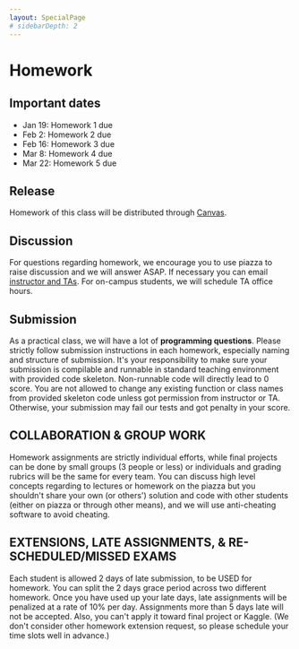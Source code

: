 ```yaml
---
layout: SpecialPage
# sidebarDepth: 2
---
```

# Homework

<!-- subtitle: Homwork description and submission -->

## Important dates

- Jan 19: Homework 1 due
- Feb 2: Homework 2 due
- Feb 16: Homework 3 due
- Mar 8: Homework 4 due
- Mar 22: Homework 5 due

## Release

Homework of this class will be distributed through [Canvas](http://gatech.instructure.com/).

## Discussion

For questions regarding homework, we encourage you to use piazza to raise discussion and we will answer ASAP. If necessary you can email [instructor and TAs](/contact.html). For on-campus students, we will schedule TA office hours.

## Submission

As a practical class, we will have a lot of **programming questions**. Please strictly follow submission instructions in each homework, especially naming and structure of submission. It's your responsibility to make sure your submission is compilable and runnable in standard teaching environment with provided code skeleton. Non-runnable code will directly lead to 0 score. You are not allowed to change any existing function or class names from provided skeleton code unless got permission from instructor or TA. Otherwise, your submission may fail our tests and got penalty in your score.

## COLLABORATION & GROUP WORK

Homework assignments are strictly individual efforts, while final projects can be done by small groups (3 people or less) or individuals and grading rubrics will be the same for every team. You can discuss high level concepts regarding to lectures or homework on the piazza but you shouldn't share your own (or others') solution and code with other students (either on piazza or through other means), and we will use anti-cheating software to avoid cheating.

## EXTENSIONS, LATE ASSIGNMENTS, & RE-SCHEDULED/MISSED EXAMS

Each student is allowed 2 days of late submission, to be USED for homework. You can split the 2 days grace period across two different homework. Once you have used up your late days, late assignments will be penalized at a rate of 10% per day. Assignments more than 5 days late will not be accepted. Also, you can't apply it toward final project or Kaggle. (We don't consider other homework extension request, so please schedule your time slots well in advance.)
